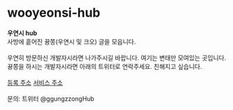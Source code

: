# wooyeonsi-hub
<b>우연시 hub</b>
<br/>
사방에 흩어진 뀽쫑(우연시 및 크오) 글을 모읍니다. <br><br/>
우연히 방문하신 개발자시라면 나가주시길 바랍니다. 여기는 변태만 모여있는 곳입니다. 뀽쫑을 하시는 개발자시라면 아래의 트위터로 연락주세요. 친해지고 싶습니다.
<br/><br/>
<a href="https://docs.google.com/spreadsheets/d/1yav_51R4UY_uTrQSCe2t8vVp89Hdlw-1stw9-Dp-iVo/edit?usp=sharing">등록 주소</a>
<a href="https://ggungzzonghub.github.io/wooyeonsi-hub/">서비스 주소</a>
<br/><br/>
문의: 트위터 @ggungzzongHub
